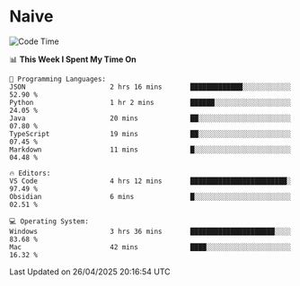 # Naive
<!-- ## 日拱一卒，功不唐捐 -->
<!-- [![GitHub Streak](https://streak-stats.demolab.com/?user=XiaoXKKK)](https://git.io/streak-stats) -->
<!--START_SECTION:waka-->
![Code Time](http://img.shields.io/badge/Code%20Time-370%20hrs%2015%20mins-blue)

📊 **This Week I Spent My Time On** 

```text
💬 Programming Languages: 
JSON                     2 hrs 16 mins       █████████████░░░░░░░░░░░░   52.90 % 
Python                   1 hr 2 mins         ██████░░░░░░░░░░░░░░░░░░░   24.05 % 
Java                     20 mins             ██░░░░░░░░░░░░░░░░░░░░░░░   07.80 % 
TypeScript               19 mins             ██░░░░░░░░░░░░░░░░░░░░░░░   07.45 % 
Markdown                 11 mins             █░░░░░░░░░░░░░░░░░░░░░░░░   04.48 % 

🔥 Editors: 
VS Code                  4 hrs 12 mins       ████████████████████████░   97.49 % 
Obsidian                 6 mins              █░░░░░░░░░░░░░░░░░░░░░░░░   02.51 % 

💻 Operating System: 
Windows                  3 hrs 36 mins       █████████████████████░░░░   83.68 % 
Mac                      42 mins             ████░░░░░░░░░░░░░░░░░░░░░   16.32 % 
```


 Last Updated on 26/04/2025 20:16:54 UTC
<!--END_SECTION:waka-->
